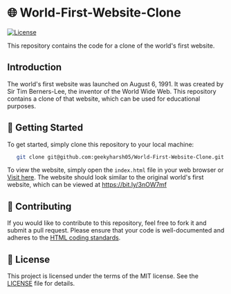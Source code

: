 
# 🌐 World-First-Website-Clone


[![License](https://img.shields.io/badge/License-MIT-blue.svg)](https://opensource.org/licenses/MIT)

This repository contains the code for a clone of the world's first website.

## Introduction

The world's first website was launched on August 6, 1991. It was created by Sir Tim Berners-Lee, the inventor of the World Wide Web. This repository contains a clone of that website, which can be used for educational purposes.

## :rocket: Getting Started

To get started, simply clone this repository to your local machine:
```bash
   git clone git@github.com:geekyharsh05/World-First-Website-Clone.git
```

To view the website, simply open the `index.html` file in your web browser or [Visit here](https://worldfirstwebsite.netlify.app/). The website should look similar to the original world's first website, which can be viewed at https://bit.ly/3nOW7mf

## :handshake: Contributing

If you would like to contribute to this repository, feel free to fork it and submit a pull request. Please ensure that your code is well-documented and adheres to the [HTML coding standards](https://www.w3schools.com/html/html5_syntax.asp).

## :memo: License

This project is licensed under the terms of the MIT license. See the [LICENSE](LICENSE) file for details.
